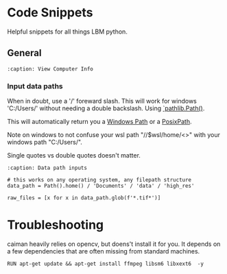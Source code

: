 # Code Snippets

Helpful snippets for all things LBM python.

## General

```{code-block} python
:caption: View Computer Info

```


### Input data paths

When in doubt, use a '/' foreward slash. This will work for windows 'C:/Users/' without needing a double backslash.
Using [`pathlib.Path()](https://docs.python.org/3/library/pathlib.html#pathlib.Path).

This will automatically return you a [Windows Path](https://docs.python.org/3/library/pathlib.html#pathlib.PosixPath) or a [PosixPath](https://docs.python.org/3/library/pathlib.html#pathlib.WindowsPath).

Note on windows to not confuse your wsl path "//$wsl/home/<>" with your windows path "C:/Users/".

Single quotes vs double quotes doesn't matter.

```{code-block} python
:caption: Data path inputs

# this works on any operating system, any filepath structure
data_path = Path().home() / 'Documents' / 'data' / 'high_res'

raw_files = [x for x in data_path.glob(f'*.tif*')]

```
# Troubleshooting
caiman heavily relies on opencv, but doens't install it for you. It depends on a few dependencies that are often missing from standard machines. 

```{code-block} python
RUN apt-get update && apt-get install ffmpeg libsm6 libxext6  -y
```

